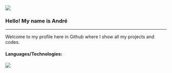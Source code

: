 <div> <a href="https://www.linkedin.com/in/luizandrebc/" target="_blank"><img src="https://img.shields.io/badge/-LinkedIn-%230077B5?style=for-the-badge&logo=linkedin&logoColor=white" target="_blank"></a>   </div>  

<p></p>
  
### Hello! My name is André
________________________________________________________________________________________________________________________________________________________________________

<p></p>

Welcome to my profile here in Github where I show all my projects and codes.

<p></p>

#### Languages/Technologies:
<img src="icons/Python-Dark.svg">



